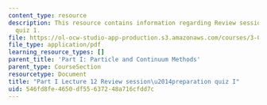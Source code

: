 ```yaml
---
content_type: resource
description: This resource contains information regarding Review session - preparation
  quiz 1.
file: https://ol-ocw-studio-app-production.s3.amazonaws.com/courses/3-021j-introduction-to-modeling-and-simulation-spring-2012/546fd8fe4650df55637248a716cfdd7c_MIT3_021JS12_P1_L12.pdf
file_type: application/pdf
learning_resource_types: []
parent_title: 'Part I: Particle and Continuum Methods'
parent_type: CourseSection
resourcetype: Document
title: "Part I Lecture 12 Review session\u2014preparation quiz I"
uid: 546fd8fe-4650-df55-6372-48a716cfdd7c
---
```

